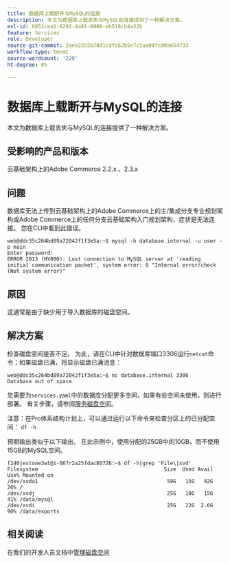 ```yaml
---
title: 数据库上载断开与MySQL的连接
description: 本文为数据库上载丢失与MySQL的连接提供了一种解决方案。
exl-id: 6051cea1-8292-4a81-8908-eb516cb4a32b
feature: Services
role: Developer
source-git-commit: 2aeb2355b74d1cdfc62b5e7c5aa04fcd0a654733
workflow-type: tm+mt
source-wordcount: '229'
ht-degree: 0%

---
```


# 数据库上载断开与MySQL的连接

本文为数据库上载丢失与MySQL的连接提供了一种解决方案。

## 受影响的产品和版本

云基础架构上的Adobe Commerce 2.2.x.、2.3.x

## 问题

数据库无法上传到云基础架构上的Adobe Commerce上的主/集成分支专业规划架构或Adobe Commerce上的任何分支云基础架构入门规划架构，症状是无法连接。 您在CLI中看到此错误。

```
web@ddc35c264bd89a72042f1f3e5a:~$ mysql -h database.internal -u user -p main
Enter password:
ERROR 2013 (HY000): Lost connection to MySQL server at 'reading initial communication packet', system error: 0 "Internal error/check (Not system error)"
```

## 原因

这通常是由于缺少用于导入数据库的磁盘空间。

## 解决方案

检查磁盘空间是否不足。 为此，请在CLI中针对数据库端口3306运行`netcat`命令；如果磁盘已满，将显示磁盘已满消息：

```
web@ddc35c264bd89a72042f1f3e5a:~$ nc database.internal 3306
Database out of space
```

您需要为`services.yaml`中的数据库分配更多空间，如果有些空间未使用，则进行部署。 有关步骤，请参阅[服务磁盘空间](https://experienceleague.adobe.com/en/docs/commerce-cloud-service/user-guide/develop/storage/manage-disk-space#service-disk-space)。

注意：在Pro体系结构计划上，可以通过运行以下命令来检查分区上的已分配空间： `df -h`

预期输出类似于以下输出。 在此示例中，使用分配的25GB中的10GB，而不使用15GB的MySQL空间。

```
f240jestone3wt@i-087r2a25fdac80726:~$ df -h|grep 'File\|xvd'
Filesystem                                         Size  Used Avail Use% Mounted on
/dev/xvda1                                          59G   15G   42G  26% /
/dev/xvdj                                           25G   10G   15G  41% /data/mysql
/dev/xvdi                                           25G   22G  2.6G  90% /data/exports
```

## 相关阅读

在我们的开发人员文档中[管理磁盘空间](https://experienceleague.adobe.com/en/docs/commerce-cloud-service/user-guide/develop/storage/manage-disk-space)
